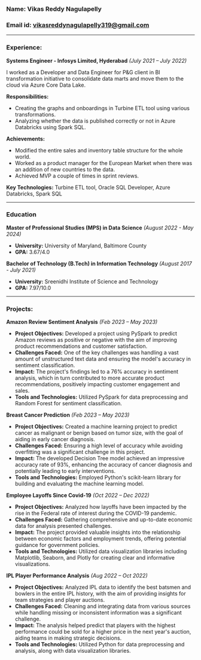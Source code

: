 ### Name: Vikas Reddy Nagulapelly
### Email id: vikasreddynagulapelly319@gmail.com

---

### Experience:
**Systems Engineer - Infosys Limited, Hyderabad** *(July 2021 – July 2022)*

I worked as a Developer and Data Engineer for P&G client in BI transformation initiative to consolidate data marts and move them to the cloud via Azure Core Data Lake.

**Responsibilities:**
- Creating the graphs and onboardings in Turbine ETL tool using various transformations.
- Analyzing whether the data is published correctly or not in Azure Databricks using Spark SQL.

**Achievements:**
- Modified the entire sales and inventory table structure for the whole world.
- Worked as a product manager for the European Market when there was an addition of new countries to the data.
- Achieved MVP a couple of times in sprint reviews.

**Key Technologies:** Turbine ETL tool, Oracle SQL Developer, Azure Databricks, Spark SQL

---

### Education

**Master of Professional Studies (MPS) in Data Science** *(August 2022 - May 2024)*
- **University:** University of Maryland, Baltimore County
- **GPA:** 3.67/4.0

**Bachelor of Technology (B.Tech) in Information Technology** *(August 2017 - July 2021)*
- **University:** Sreenidhi Institute of Science and Technology
- **GPA:** 7.97/10.0

---
### Projects:

**Amazon Review Sentiment Analysis** *(Feb 2023 – May 2023)*
- **Project Objectives:** Developed a project using PySpark to predict Amazon reviews as positive or negative with the aim of improving product recommendations and customer satisfaction.
- **Challenges Faced:** One of the key challenges was handling a vast amount of unstructured text data and ensuring the model's accuracy in sentiment classification.
- **Impact:** The project's findings led to a 76% accuracy in sentiment analysis, which in turn contributed to more accurate product recommendations, positively impacting customer engagement and sales.
- **Tools and Technologies:** Utilized PySpark for data preprocessing and Random Forest for sentiment classification.

**Breast Cancer Prediction** *(Feb 2023 – May 2023)*
- **Project Objectives:** Created a machine learning project to predict cancer as malignant or benign based on tumor size, with the goal of aiding in early cancer diagnosis.
- **Challenges Faced:** Ensuring a high level of accuracy while avoiding overfitting was a significant challenge in this project.
- **Impact:** The developed Decision Tree model achieved an impressive accuracy rate of 93%, enhancing the accuracy of cancer diagnosis and potentially leading to early interventions.
- **Tools and Technologies:** Employed Python's scikit-learn library for building and evaluating the machine learning model.

**Employee Layoffs Since Covid-19** *(Oct 2022 – Dec 2022)*
- **Project Objectives:** Analyzed how layoffs have been impacted by the rise in the Federal rate of interest during the COVID-19 pandemic.
- **Challenges Faced:** Gathering comprehensive and up-to-date economic data for analysis presented challenges.
- **Impact:** The project provided valuable insights into the relationship between economic factors and employment trends, offering potential guidance for government policies.
- **Tools and Technologies:** Utilized data visualization libraries including Matplotlib, Seaborn, and Plotly for creating clear and informative visualizations.

**IPL Player Performance Analysis** *(Aug 2022 – Oct 2022)*
- **Project Objectives:** Analyzed IPL data to identify the best batsmen and bowlers in the entire IPL history, with the aim of providing insights for team strategies and player auctions.
- **Challenges Faced:** Cleaning and integrating data from various sources while handling missing or inconsistent information was a significant challenge.
- **Impact:** The analysis helped predict that players with the highest performance could be sold for a higher price in the next year's auction, aiding teams in making strategic decisions.
- **Tools and Technologies:** Utilized Python for data preprocessing and analysis, along with data visualization libraries.


